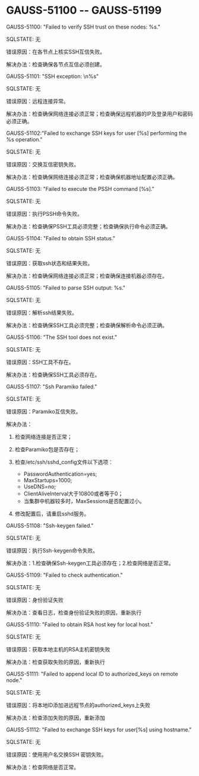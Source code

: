 # GAUSS-51100 -- GAUSS-51199

GAUSS-51100: "Failed to verify SSH trust on these nodes: %s."

SQLSTATE: 无

错误原因：在各节点上核实SSH互信失败。

解决办法：检查确保各节点互信必须创建。

GAUSS-51101: "SSH exception: \\n%s"

SQLSTATE: 无

错误原因：远程连接异常。

解决办法：检查确保网络连接必须正常；检查确保远程机器的IP及登录用户和密码必须正确。

GAUSS-51102:"Failed to exchange SSH keys for user \[%s\] performing the %s operation."

SQLSTATE: 无

错误原因：交换互信密钥失败。

解决办法：检查确保网络连接必须正常；检查确保机器地址配置必须正确。

GAUSS-51103: "Failed to execute the PSSH command \[%s\]."

SQLSTATE: 无

错误原因：执行PSSH命令失败。

解决办法：检查确保PSSH工具必须完整；检查确保执行命令必须正确。

GAUSS-51104: "Failed to obtain SSH status."

SQLSTATE: 无

错误原因：获取ssh状态和结果失败。

解决办法：检查确保网络连接必须正常；检查确保连接机器必须存在。

GAUSS-51105: "Failed to parse SSH output: %s."

SQLSTATE: 无

错误原因：解析ssh结果失败。

解决办法：检查确保SSH工具必须完整；检查确保解析命令必须正确。

GAUSS-51106: "The SSH tool does not exist."

SQLSTATE: 无

错误原因：SSH工具不存在。

解决办法：检查确保SSH工具必须存在。

GAUSS-51107: "Ssh Paramiko failed."

SQLSTATE: 无

错误原因：Paramiko互信失败。

解决办法：

1.  检查网络连接是否正常；
2.  检查Paramiko包是否存在；
3.  检查/etc/ssh/sshd\_config文件以下选项：
    -   PasswordAuthentication=yes;
    -   MaxStartups=1000;
    -   UseDNS=no;
    -   ClientAliveInterval大于10800或者等于0；
    -   当集群中机器较多时，MaxSessions是否配置过小。

4.  修改配置后，请重启sshd服务。

GAUSS-51108: "Ssh-keygen failed."

SQLSTATE: 无

错误原因：执行Ssh-keygen命令失败。

解决办法：1.检查确保Ssh-keygen工具必须存在；2.检查网络是否正常。

GAUSS-51109: "Failed to check authentication."

SQLSTATE: 无

错误原因：身份验证失败

解决办法：查看日志，检查身份验证失败的原因，重新执行

GAUSS-51110: "Failed to obtain RSA host key for local host."

SQLSTATE: 无

错误原因：获取本地主机的RSA主机密钥失败

解决办法：检查获取失败的原因，重新执行

GAUSS-51111: "Failed to append local ID to authorized\_keys on remote node."

SQLSTATE: 无

错误原因：将本地ID添加进远程节点的authorized\_keys上失败

解决办法：检查添加失败的原因，重新添加

GAUSS-51112: "Failed to exchange SSH keys for user\[%s\] using hostname."

SQLSTATE: 无

错误原因：使用用户名交换SSH 密钥失败。

解决办法：检查网络是否正常。
